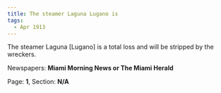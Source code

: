 ```yaml
---  
title: The steamer Laguna Lugano is  
tags:  
  - Apr 1913  
---  
```

  
The steamer Laguna [Lugano] is a total loss and will be stripped by the wreckers.  
  
Newspapers: **Miami Morning News or The Miami Herald**  
  
Page: **1**, Section: **N/A** 
